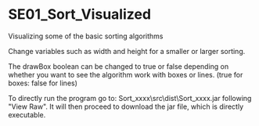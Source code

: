 # SE01_Sort_Visualized
Visualizing some of the basic sorting algorithms

Change variables such as width and height for a smaller or larger sorting.

The drawBox boolean can be changed to true or false depending on whether you want to see the algorithm work with boxes or lines. (true for boxes: false for lines)

To directly run the program go to: Sort_xxxx\src\dist\Sort_xxxx.jar following "View Raw". It will then proceed to download the jar file, which is directly executable.
